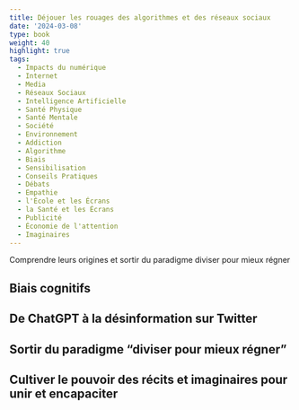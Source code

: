 ```yaml
---
title: Déjouer les rouages des algorithmes et des réseaux sociaux
date: '2024-03-08'
type: book
weight: 40
highlight: true
tags:
  - Impacts du numérique
  - Internet
  - Media
  - Réseaux Sociaux
  - Intelligence Artificielle
  - Santé Physique
  - Santé Mentale
  - Société
  - Environnement
  - Addiction
  - Algorithme
  - Biais
  - Sensibilisation
  - Conseils Pratiques
  - Débats
  - Empathie
  - l'École et les Écrans
  - la Santé et les Écrans
  - Publicité
  - Économie de l'attention
  - Imaginaires
---
```


Comprendre leurs origines et sortir du paradigme diviser pour mieux régner

<!--more-->

## Biais cognitifs

## De ChatGPT à la désinformation sur Twitter

## Sortir du paradigme “diviser pour mieux régner”

## Cultiver le pouvoir des récits et imaginaires pour unir et encapaciter

